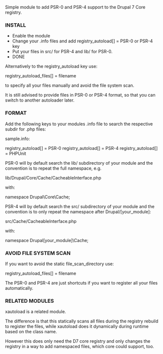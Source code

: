 Simple module to add PSR-0 and PSR-4 support to the Drupal 7 Core registry.

### INSTALL

- Enable the module
- Change your .info files and add registry\_autoload[] = PSR-0 or PSR-4 key
- Put your files in src/ for PSR-4 and lib/ for PSR-0.
- DONE

Alternatively to the registry\_autoload key use:

  registry\_autoload\_files[] = filename

to specify all your files manually and avoid the file system scan.

It is still advised to provide files in PSR-0 or PSR-4 format, so that you can
switch to another autoloader later.

### FORMAT

Add the following keys to your modules .info file to search the respective
subdir for .php files:

sample.info:

  registry\_autoload[] = PSR-0
  registry\_autoload[] = PSR-4
  registry\_autoload[] = PHPUnit

PSR-0 will by default search the lib/ subdirectory of your module and the
convention is to repeat the full namespace, e.g.

lib/Drupal/Core/Cache/CacheableInterface.php

with:

namespace Drupal\Core\Cache;

PSR-4 will by default search the src/ subdirectory of your module and the
convention is to only repeat the namespace after Drupal/[your\_module]:

src/Cache/CacheableInterface.php

with:

namespace Drupal\[your\_module]\Cache;

### AVOID FILE SYSTEM SCAN 

If you want to avoid the static file\_scan\_directory use:

  registry\_autoload\_files[] = filename

The PSR-0 and PSR-4 are just shortcuts if you want to register all your files
automatically.

### RELATED MODULES

xautoload is a related module.

The difference is that this statically scans all files during the registry
rebuild to register the files, while xautoload does it dynamically during
runtime based on the class name.

However this does only need the D7 core registry and only changes the registry
in a way to add namespaced files, which core could support, too.
